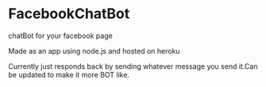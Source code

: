 # FacebookChatBot
chatBot for your facebook page 

Made as an app using node.js and hosted on heroku


Currently just responds back by sending whatever message you send it.Can be updated to make it more BOT like.
